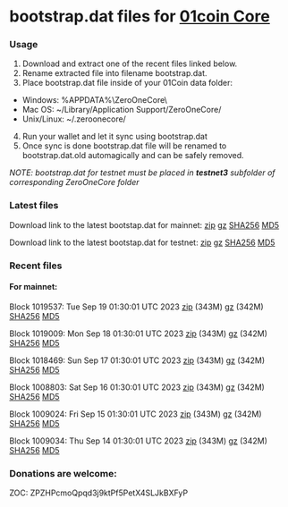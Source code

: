 # bootstrap.dat files for [01coin Core](https://01coin.io)

### Usage

1. Download and extract one of the recent files linked below.
2. Rename extracted file into filename bootstrap.dat.
3. Place bootstrap.dat file inside of your 01Coin data folder:
 - Windows: %APPDATA%\ZeroOneCore\
 - Mac OS: ~/Library/Application Support/ZeroOneCore/
 - Unix/Linux: ~/.zeroonecore/
4. Run your wallet and let it sync using bootstrap.dat
5. Once sync is done bootstrap.dat file will be renamed to bootstrap.dat.old automagically and can be safely removed.

_NOTE: bootstrap.dat for testnet must be placed in **testnet3** subfolder of corresponding ZeroOneCore folder_

### Latest files
Download link to the latest bootstap.dat for mainnet: [zip](https://files.01coin.io/mainnet/bootstrap.dat.zip) [gz](https://files.01coin.io/mainnet/bootstrap.dat.tar.gz) [SHA256](https://files.01coin.io/mainnet/sha256.txt) [MD5](https://files.01coin.io/mainnet/md5.txt)

Download link to the latest bootstap.dat for testnet: [zip](https://files.01coin.io/testnet/bootstrap.dat.zip) [gz](https://files.01coin.io/testnet/bootstrap.dat.tar.gz) [SHA256](https://files.01coin.io/testnet/sha256.txt) [MD5](https://files.01coin.io/testnet/md5.txt)

### Recent files

#### For mainnet:

Block 1019537: Tue Sep 19 01:30:01 UTC 2023 [zip](https://files.01coin.io/mainnet/2023-09-19/bootstrap.dat.zip) (343M) [gz](https://files.01coin.io/mainnet/2023-09-19/bootstrap.dat.tar.gz) (342M) [SHA256](https://files.01coin.io/mainnet/2023-09-19/sha256.txt) [MD5](https://files.01coin.io/mainnet/2023-09-19/md5.txt)

Block 1019009: Mon Sep 18 01:30:01 UTC 2023 [zip](https://files.01coin.io/mainnet/2023-09-18/bootstrap.dat.zip) (343M) [gz](https://files.01coin.io/mainnet/2023-09-18/bootstrap.dat.tar.gz) (342M) [SHA256](https://files.01coin.io/mainnet/2023-09-18/sha256.txt) [MD5](https://files.01coin.io/mainnet/2023-09-18/md5.txt)

Block 1018469: Sun Sep 17 01:30:01 UTC 2023 [zip](https://files.01coin.io/mainnet/2023-09-17/bootstrap.dat.zip) (343M) [gz](https://files.01coin.io/mainnet/2023-09-17/bootstrap.dat.tar.gz) (342M) [SHA256](https://files.01coin.io/mainnet/2023-09-17/sha256.txt) [MD5](https://files.01coin.io/mainnet/2023-09-17/md5.txt)

Block 1008803: Sat Sep 16 01:30:01 UTC 2023 [zip](https://files.01coin.io/mainnet/2023-09-16/bootstrap.dat.zip) (343M) [gz](https://files.01coin.io/mainnet/2023-09-16/bootstrap.dat.tar.gz) (342M) [SHA256](https://files.01coin.io/mainnet/2023-09-16/sha256.txt) [MD5](https://files.01coin.io/mainnet/2023-09-16/md5.txt)

Block 1009024: Fri Sep 15 01:30:01 UTC 2023 [zip](https://files.01coin.io/mainnet/2023-09-15/bootstrap.dat.zip) (343M) [gz](https://files.01coin.io/mainnet/2023-09-15/bootstrap.dat.tar.gz) (342M) [SHA256](https://files.01coin.io/mainnet/2023-09-15/sha256.txt) [MD5](https://files.01coin.io/mainnet/2023-09-15/md5.txt)

Block 1009034: Thu Sep 14 01:30:01 UTC 2023 [zip](https://files.01coin.io/mainnet/2023-09-14/bootstrap.dat.zip) (343M) [gz](https://files.01coin.io/mainnet/2023-09-14/bootstrap.dat.tar.gz) (342M) [SHA256](https://files.01coin.io/mainnet/2023-09-14/sha256.txt) [MD5](https://files.01coin.io/mainnet/2023-09-14/md5.txt)


### Donations are welcome:

ZOC: ZPZHPcmoQpqd3j9ktPf5PetX4SLJkBXFyP
